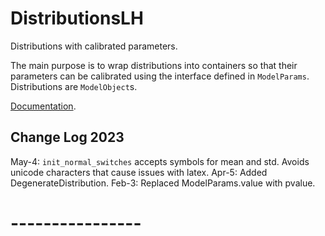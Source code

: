 # DistributionsLH

Distributions with calibrated parameters.

The main purpose is to wrap distributions into containers so that their parameters can be calibrated using the interface defined in `ModelParams`. Distributions are `ModelObject`s.

[Documentation](lhendricks.org/julia/DistributionsLH/index.html).

## Change Log 2023

May-4: `init_normal_switches` accepts symbols for mean and std. Avoids unicode characters that cause issues with latex.
Apr-5: Added DegenerateDistribution.
Feb-3: Replaced ModelParams.value with pvalue.

# ----------------

